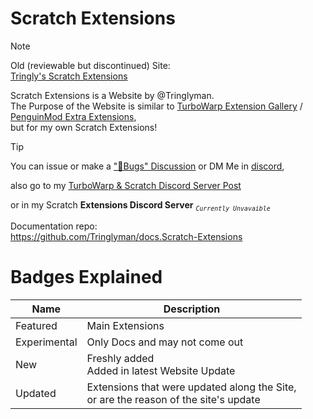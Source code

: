 # Scratch Extensions
>[!NOTE]
> Old (reviewable but discontinued) Site:\
>[Tringly's Scratch Extensions](https://sites.google.com/view/tringlys-scratch-extensions/Home)

Scratch Extensions is a Website by @Tringlyman.\
The Purpose of the Website is similar to [TurboWarp Extension Gallery](https://extensions.turbowarp.org/) / [PenguinMod Extra Extensions](https://extensions.penguinmod.com/),\
but for my own Scratch Extensions!

>[!TIP]
>You can issue or make a ["🐛Bugs" Discussion](https://github.com/Tringlyman/Scratch-Extensions/discussions/categories/bugs) or DM Me in [discord](https://discord.com/users/1133050566726127687),
>
>also go to my [TurboWarp & Scratch Discord Server Post](https://discord.com/channels/837024174865776680/1377757929788145775)
>
>or in my Scratch **Extensions Discord Server** *<sub>`Currently Unvavaible`</sub>*

Documentation repo:\
https://github.com/Tringlyman/docs.Scratch-Extensions
# Badges Explained



|Name|Description|
|----|-----------|
|Featured|Main Extensions|
|Experimental|Only Docs and may not come out|
|New|Freshly added<br>Added in latest Website Update|
|Updated|Extensions that were updated along the Site,<br>or are the reason of the site's update|
